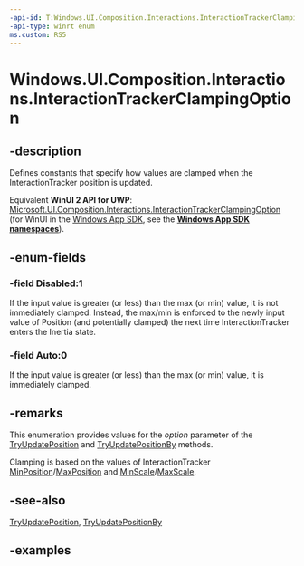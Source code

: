 ```yaml
---
-api-id: T:Windows.UI.Composition.Interactions.InteractionTrackerClampingOption
-api-type: winrt enum
ms.custom: RS5
---
```


<!-- Enumeration syntax.
public enum InteractionTrackerClampingOption : int 
-->

# Windows.UI.Composition.Interactions.InteractionTrackerClampingOption

## -description

Defines constants that specify how values are clamped when the InteractionTracker position is updated.

Equivalent **WinUI 2 API for UWP**: [Microsoft.UI.Composition.Interactions.InteractionTrackerClampingOption](/windows/winui/api/microsoft.ui.composition.interactions.interactiontrackerclampingoption) (for WinUI in the [Windows App SDK](/windows/apps/windows-app-sdk/), see the **[Windows App SDK namespaces](/windows/windows-app-sdk/api/winrt/)**).

## -enum-fields
### -field Disabled:1

If the input value is greater (or less) than the max (or min) value, it is not immediately clamped. Instead, the max/min is enforced to the newly input value of Position (and potentially clamped) the next time InteractionTracker enters the Inertia state.

### -field Auto:0

If the input value is greater (or less) than the max (or min) value, it is immediately clamped.

## -remarks

This enumeration provides values for the _option_ parameter of the [TryUpdatePosition](interactiontracker_tryupdateposition_2048659206.md) and [TryUpdatePositionBy](interactiontracker_tryupdatepositionby_788745142.md) methods.

Clamping is based on the values of InteractionTracker [MinPosition](interactiontracker_minposition.md)/[MaxPosition](interactiontracker_maxposition.md) and [MinScale](interactiontracker_minscale.md)/[MaxScale](interactiontracker_maxscale.md).

## -see-also

[TryUpdatePosition](interactiontracker_tryupdateposition_2048659206.md), [TryUpdatePositionBy](interactiontracker_tryupdatepositionby_788745142.md)

## -examples


